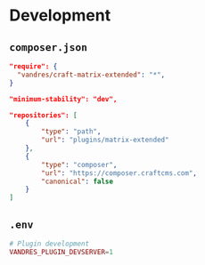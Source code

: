 # Development

## `composer.json`

```json
"require": {
  "vandres/craft-matrix-extended": "*",
}
```
```json
"minimum-stability": "dev",
```
```json
"repositories": [
    {
        "type": "path",
        "url": "plugins/matrix-extended"
    },
    {
        "type": "composer",
        "url": "https://composer.craftcms.com",
        "canonical": false
    }
]
```

## `.env`

```php
# Plugin development
VANDRES_PLUGIN_DEVSERVER=1
```
